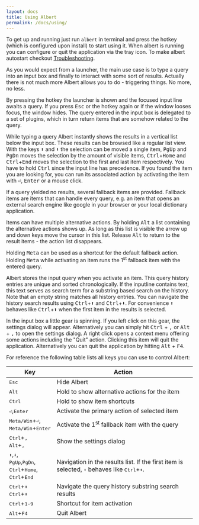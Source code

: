 ```yaml
---
layout: docs
title: Using Albert
permalink: /docs/using/
---
```


To get up and running just run `albert` in terminal and press the hotkey (which is configured upon install) to start using it. When albert is running you can configure or quit the application via the tray icon. To make albert autostart checkout [Troubleshooting](/docs/faq).

As you would expect from a launcher, the main use case is to type a query into an input box and finally to interact with some sort of results. Actually there is not much more Albert allows you to do - triggering things. No more, no less.

By pressing the hotkey the launcher is shown and the focused input line awaits a query. If you press <kbd>Esc</kbd> or the hotkey again or if the window looses focus, the window hides. The query entered in the input box is delegated to a set of plugins, which in turn return items that are somehow related to the query.

While typing a query Albert instantly shows the results in a vertical list below the input box. These results can be browsed like a regular list view. With the keys <kbd>⬆</kbd> and <kbd>⬇</kbd> the selection can be moved a single item, <kbd>PgUp</kbd> and <kbd>PgDn</kbd> moves the selection by the amount of visible items, <kbd>Ctrl</kbd>+<kbd>Home</kbd> and <kbd>Ctrl</kbd>+<kbd>End</kbd> moves the selection to the first and last item respectively. You have to hold <kbd>Ctrl</kbd> since the input line has precedence. If you found the item you are looking for, you can run its associated action by activating the item with <kbd>⏎</kbd>, <kbd>Enter</kbd> or a mouse click.

If a query yielded no results, several fallback items are provided. Fallback items are items that can handle every query, e.g. an item that opens an external search engine like google in your browser or your local dictionary application.

Items can have multiple alternative actions. By holding <kbd>Alt</kbd> a list containing the alternative actions shows up. As long as this list is visible the arrow up and down keys move the cursor in this list. Release <kbd>Alt</kbd> to return to the result items - the action list disappears.

Holding <kbd>Meta</kbd> can be used as a shortcut for the default fallback action. Holding <kbd>Meta</kbd> while activating an item runs the 1<sup>st</sup> fallback item with the entered query.

Albert stores the input query when you activate an item. This query history entries are unique and sorted chronologically. If the inputline contains text, this text serves as search term for a substring based search on the history. Note that an empty string matches all history entries. You can navigate the history search results using <kbd>Ctrl</kbd>+<kbd>⬆</kbd> and <kbd>Ctrl</kbd>+<kbd>⬇</kbd>. For convenience <kbd>⬆</kbd> behaves like <kbd>Ctrl</kbd>+<kbd>⬆</kbd> when the first item in the results is selected.

In the input box a little gear is spinning. If you left click on this gear, the settings dialog will appear. Alternatively you can simply hit <kbd>Ctrl</kbd> + <kbd>,</kbd> or <kbd>Alt</kbd> + <kbd>,</kbd> to open the settings dialog. A right click opens a context menu offering some actions including the
"Quit" action. Clicking this item will quit the application. Alternatively you
can quit the application by hitting <kbd>Alt</kbd> + <kbd>F4</kbd>.

For reference the following table lists all keys you can use to control Albert:

Key  | Action
------------- | -------------
<kbd>Esc</kbd> | Hide Albert
<kbd>Alt</kbd>  | Hold to show alternative actions for the item
<kbd>Ctrl</kbd> | Hold to show item shortcuts
<kbd>⏎</kbd>,<kbd>Enter</kbd> | Activate the primary action of selected item
<kbd>Meta/Win</kbd>+<kbd>⏎</kbd>,<br><kbd>Meta/Win</kbd>+<kbd>Enter</kbd> | Activate the 1<sup>st</sup> fallback item with the query
<kbd>Ctrl</kbd>+<kbd>,</kbd><br><kbd>Alt</kbd>+<kbd>,</kbd> | Show the settings dialog
<kbd>⬆</kbd>,<kbd>⬇</kbd>,<br><kbd>PgUp</kbd>,<kbd>PgDn</kbd>,<br><kbd>Ctrl</kbd>+<kbd>Home</kbd>,<br><kbd>Ctrl</kbd>+<kbd>End</kbd> | Navigation in the results list. If the first item is selected, <kbd>⬆</kbd> behaves like <kbd>Ctrl</kbd>+<kbd>⬆</kbd>.
<kbd>Ctrl</kbd>+<kbd>⬆</kbd><br><kbd>Ctrl</kbd>+<kbd>⬇</kbd> | Navigate the query history substring search results
<kbd>Ctrl</kbd>+<kbd>1-9</kbd> | Shortcut for item activation
<kbd>Alt</kbd>+<kbd>F4</kbd> | Quit Albert
